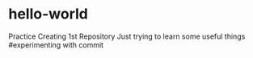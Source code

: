 # hello-world
Practice Creating 1st Repository
Just trying to learn some useful things
#experimenting with commit
